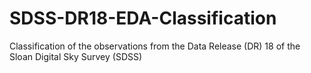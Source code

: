# SDSS-DR18-EDA-Classification
Classification of the observations from the Data Release (DR) 18 of the Sloan Digital Sky Survey (SDSS)
